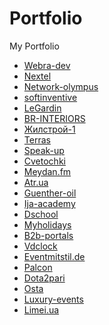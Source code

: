 # Portfolio
My Portfolio
<ul>
<li>
<a href='https://webra-dev.com/ru' target='_blank'> Webra-dev </a>
</li>
<li>
<a href='https://nextel.com.ua/' target='_blank'> Nextel </a>
</li>
<li>
<a href='https://www.network-olympus.com/' target='_blank'> Network-olympus </a>
</li>
  <li>
<a href='http://softinventive.wb-dv.com/' target='_blank'> softinventive </a>
</li>
<li>
<a href='https://legardin.ua/' target='_blank'> LeGardin </a>
</li>
<li>
<a href='http://brinter.wb-dv.com/ua' target='_blank'> BR-INTERIORS </a>
</li>
<li>
<a href='http://gs1.com.ua/' target='_blank'> Жилстрой-1 </a>
</li>
<li>
<a href='https://supermarketterras.com.ua/' target='_blank'> Terras </a>
</li>
<li>
<a href='https://new.speak-up.com.ua/' target='_blank'> Speak-up </a>
</li>
<li>
<a href='https://cvetochki.kiev.ua/' target='_blank'> Cvetochki </a>
</li>
<li>
<a href='http://meydan.fm/ua' target='_blank'> Meydan.fm </a>
</li>
<li>
<a href='http://atr.ua/' target='_blank'> Atr.ua </a>
</li>
<li>
<a href='http://guenther-oil.com/' target='_blank'> Guenther-oil </a>
</li>
<li>
<a href='https://ija-academy.com/' target='_blank'> Ija-academy </a>
</li>
<li>
<a href='https://dschool.com.ua/' target='_blank'> Dschool </a>
</li>
<li>
<a href='https://myholidays.com.ua/' target='_blank'> Myholidays </a>
</li>
<li>
<a href='https://b2b-portals.com' target='_blank'> B2b-portals </a>
</li>
<li>
<a href='https://vdclock.ru/' target='_blank'> Vdclock </a>
</li>
<li>
<a href='http://eventmitstil.de/' target='_blank'> Eventmitstil.de </a>
</li>
  <li>
<a href='http://palcon.kiev.ua/' target='_blank'> Palcon </a>
</li>
  
   <li>
<a href='https://dota2pari.com/ru' target='_blank'> Dota2pari </a>
</li>
   <li>
<a href='http://osta.com.ua/ru' target='_blank'> Osta </a>
</li>

   <li>
<a href='http://luxury-events.com.ua/' target='_blank'> Luxury-events </a>
</li>
   <li>
<a href='http://limei.ua/' target='_blank'> Limei.ua </a>
</li>
</ul>
